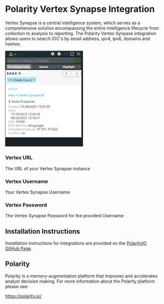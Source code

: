 # Polarity Vertex Synapse Integration

Vertex Synapse is a central intelligence system, which serves as a comprehensive solution encompassing the entire intelligence lifecycle from collection to analysis to reporting. The Polarity Vertex Synpase integration allows users to search IOC's by email address, ipv4, ipv6, domains and hashes.

<img src="images/overlay.png" width="50%">

### Vertex URL

The URL of your Vertex Synapse instance

### Vertex Username

Your Vertex Synapse Username

### Vertex Password

The Vertex Synapse Password for the provided Username

## Installation Instructions

Installation instructions for integrations are provided on the [PolarityIO GitHub Page](https://polarityio.github.io/).

## Polarity

Polarity is a memory-augmentation platform that improves and accelerates analyst decision making. For more information about the Polarity platform please see:

https://polarity.io/
